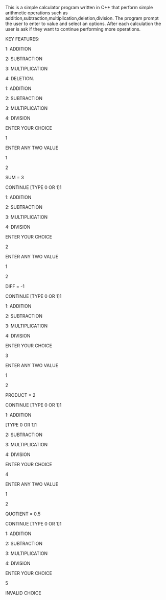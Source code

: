 
This is a simple calculator program written in C++ that perform simple arithmetic operations such as addition,subtraction,multiplication,deletion,division.
The program prompt the user to enter to value and select an options. After each calculation the user is ask if they want to continue performing more operations.

KEY FEATURES:

1: ADDITION

2: SUBTRACTION

3: MULTIPLICATION

4: DELETION.


1: ADDITION 

2: SUBTRACTION 

3: MULTIPLICATION 

4: DIVISION 

ENTER YOUR CHOICE 

1

ENTER ANY TWO VALUE 

1

2

SUM = 3

CONTINUE [TYPE 0 OR 1]1


1: ADDITION 

2: SUBTRACTION 

3: MULTIPLICATION 

4: DIVISION 

ENTER YOUR CHOICE 

2

ENTER ANY TWO VALUE 

1

2

DIFF = -1

CONTINUE [TYPE 0 OR 1]1



1: ADDITION 

2: SUBTRACTION 

3: MULTIPLICATION 

4: DIVISION 

ENTER YOUR CHOICE 

3

ENTER ANY TWO VALUE 

1

2

PRODUCT = 2

CONTINUE [TYPE 0 OR 1]1



1: ADDITION 

[TYPE 0 OR 1]1

2: SUBTRACTION 

3: MULTIPLICATION 

4: DIVISION 

ENTER YOUR CHOICE 

4

ENTER ANY TWO VALUE 

1

2

QUOTIENT = 0.5

CONTINUE [TYPE 0 OR 1]1


1: ADDITION 

2: SUBTRACTION 

3: MULTIPLICATION 

4: DIVISION 

ENTER YOUR CHOICE 

5

INVALID CHOICE





